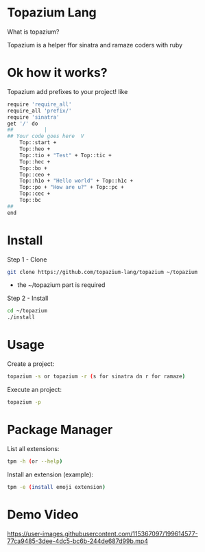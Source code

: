 # Topazium Lang
What is topazium?

Topazium is a helper ffor sinatra and ramaze coders with ruby

# Ok how it works?

Topazium add prefixes to your project! like
```sh
require 'require_all'
require_all 'prefix/'
require 'sinatra'
get '/' do
## 			|
## Your code goes here  V
	Top::start + 
	Top::heo + 
	Top::tio + "Test" + Top::tic + 
	Top::hec + 
	Top::bo + 
	Top::ceo + 
	Top::h1o + "Hello world" + Top::h1c + 
	Top::po + "How are u?" + Top::pc + 
	Top::cec + 
	Top::bc
##
end
```

# Install
Step 1 - Clone
```sh
git clone https://github.com/topazium-lang/topazium ~/topazium
```
* the ~/topazium part is required

Step 2 - Install
```sh
cd ~/topazium
./install
```

# Usage
Create a project:
```sh
topazium -s or topazium -r (s for sinatra dn r for ramaze)
```

Execute an project:
```sh
topazium -p
```

# Package Manager
List all extensions:
```sh
tpm -h (or --help)
```

Install an extension (example):
```sh
tpm -e (install emoji extension)
```

# Demo Video


https://user-images.githubusercontent.com/115367097/199614577-77ca9485-3dee-4dc5-bc6b-244de687d99b.mp4

